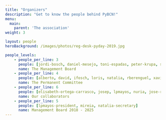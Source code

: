 ```yaml
---
title: "Organizers"
description: "Get to know the people behind PyBCN!"
menu:
  main:
    parent: 'The association'
weight: 3

layout: people
heroBackground: /images/photos/reg-desk-pyday-2019.jpg

people_levels:
    - people_per_line: 3
      people: [jordi-bosch, daniel-mesejo, toni-espadas, peter-krupa, sergi-ramirez]
      name: The Management Board
    - people_per_line: 4
      people: [alberto, david, ifosch, loris, natalia, rberenguel, xavi, alicia-morales, ferran-jovell]
      name: The Permanent Committee
    - people_per_line: 6
      people: [elisabeth-ortega-carrasco, josep, lpmayos, nuria, jose-riera]
      name: Our collaborators
    - people_per_line: 5
      people: [lpmayos-president, mireia, natalia-secretary]
      name: Management Board 2018 - 2025
---
```

